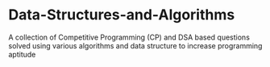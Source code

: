 # Data-Structures-and-Algorithms
A collection of Competitive Programming (CP) and DSA based questions solved using various algorithms and data structure to increase programming aptitude
